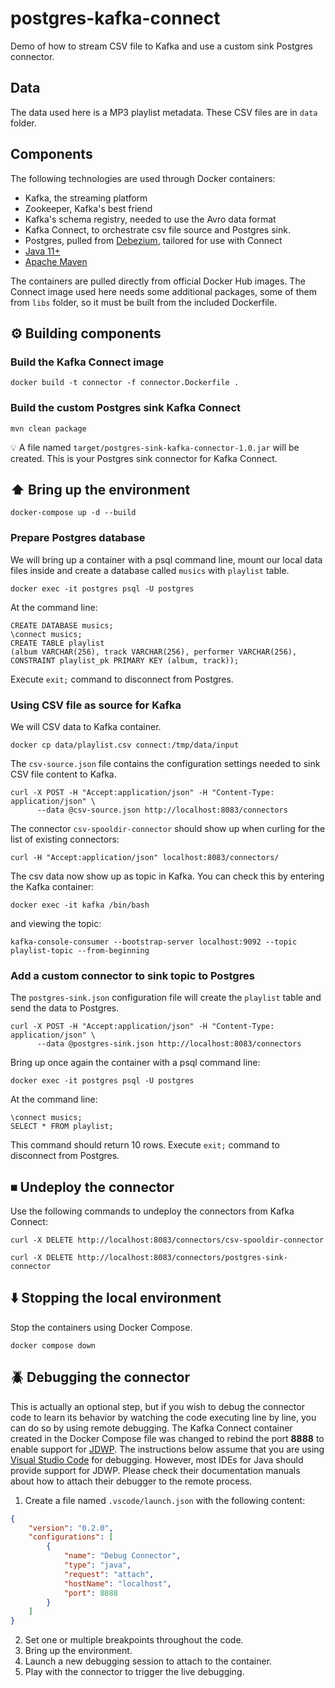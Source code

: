 # postgres-kafka-connect

Demo of how to stream CSV file to Kafka and use a custom sink Postgres connector. 

## Data

The data used here is a MP3 playlist metadata. These CSV files are in `data` folder.

## Components

The following technologies are used through Docker containers:
* Kafka, the streaming platform
* Zookeeper, Kafka's best friend
* Kafka's schema registry, needed to use the Avro data format
* Kafka Connect, to orchestrate csv file source and Postgres sink.
* Postgres, pulled from [Debezium](https://debezium.io/), tailored for use with Connect
* [Java 11+](https://openjdk.java.net)
* [Apache Maven](https://maven.apache.org)

The containers are pulled directly from official Docker Hub images.
The Connect image used here needs some additional packages, some of them from `libs` folder, so it must be built from the 
included Dockerfile.

## ⚙️ Building components

### Build the Kafka Connect image

```
docker build -t connector -f connector.Dockerfile .
```

### Build the custom Postgres sink Kafka Connect

```
mvn clean package
```

💡 A file named `target/postgres-sink-kafka-connector-1.0.jar` will be created. This is your Postgres sink connector for Kafka Connect.

## ⬆️ Bring up the environment

```
docker-compose up -d --build
```

### Prepare Postgres database

We will bring up a container with a psql command line, mount our local data
files inside and create a database called `musics` with `playlist` table.

```
docker exec -it postgres psql -U postgres
```

At the command line:

```
CREATE DATABASE musics;
\connect musics;
CREATE TABLE playlist
(album VARCHAR(256), track VARCHAR(256), performer VARCHAR(256),
CONSTRAINT playlist_pk PRIMARY KEY (album, track));
```

Execute `exit;` command to disconnect from Postgres.

### Using CSV file as source for Kafka

We will CSV data to Kafka container.

```
docker cp data/playlist.csv connect:/tmp/data/input
```

The `csv-source.json` file contains the configuration settings needed to
sink CSV file content to Kafka.

```
curl -X POST -H "Accept:application/json" -H "Content-Type: application/json" \
      --data @csv-source.json http://localhost:8083/connectors
```

The connector `csv-spooldir-connector` should show up when curling for the list
of existing connectors:

```
curl -H "Accept:application/json" localhost:8083/connectors/
```

The csv data now show up as topic in Kafka.
You can check this by entering the Kafka container:

```
docker exec -it kafka /bin/bash
```

and viewing the topic:

```
kafka-console-consumer --bootstrap-server localhost:9092 --topic playlist-topic --from-beginning
```

### Add a custom connector to sink topic to Postgres

The `postgres-sink.json` configuration file will create the `playlist`
table and send the data to Postgres.

```
curl -X POST -H "Accept:application/json" -H "Content-Type: application/json" \
      --data @postgres-sink.json http://localhost:8083/connectors
```

Bring up once again the container with a psql command line:

```
docker exec -it postgres psql -U postgres
```

At the command line:

```
\connect musics;
SELECT * FROM playlist;
```

This command should return 10 rows. Execute `exit;` command to disconnect from Postgres.

## ⏹ Undeploy the connector

Use the following commands to undeploy the connectors from Kafka Connect:

```
curl -X DELETE http://localhost:8083/connectors/csv-spooldir-connector

curl -X DELETE http://localhost:8083/connectors/postgres-sink-connector
```

## ⬇️ Stopping the local environment

Stop the containers using Docker Compose.

```
docker compose down
```

## 🪲 Debugging the connector

This is actually an optional step, but if you wish to debug the connector code to learn its behavior by watching the code executing line by line, you can do so by using remote debugging. The Kafka Connect container created in the Docker Compose file was changed to rebind the port **8888** to enable support for [JDWP](https://en.wikipedia.org/wiki/Java_Debug_Wire_Protocol). The instructions below assume that you are using [Visual Studio Code](https://code.visualstudio.com) for debugging. However, most IDEs for Java should provide support for JDWP. Please check their documentation manuals about how to attach their debugger to the remote process.

1. Create a file named `.vscode/launch.json` with the following content:

```json
{
    "version": "0.2.0",
    "configurations": [
        {
            "name": "Debug Connector",
            "type": "java",
            "request": "attach",
            "hostName": "localhost",
            "port": 8888
        }
    ]
}
```

2. Set one or multiple breakpoints throughout the code.
3. Bring up the environment.
4. Launch a new debugging session to attach to the container.
5. Play with the connector to trigger the live debugging.
